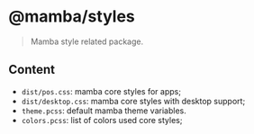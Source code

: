 # @mamba/styles

> Mamba style related package.

## Content

- `dist/pos.css`: mamba core styles for apps;
- `dist/desktop.css`: mamba core styles with desktop support;
- `theme.pcss`: default mamba theme variables.
- `colors.pcss`: list of colors used core styles;
